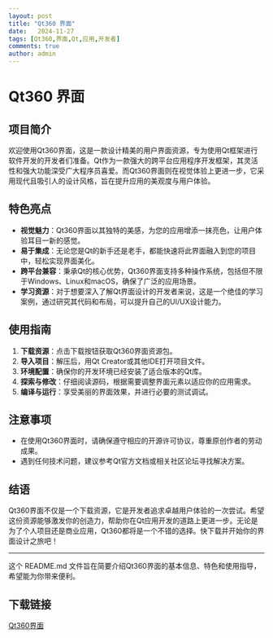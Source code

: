 ```yaml
---
layout: post
title: "Qt360 界面"
date:   2024-11-27
tags: [Qt360,界面,Qt,应用,开发者]
comments: true
author: admin
---
```

# Qt360 界面

## 项目简介

欢迎使用Qt360界面，这是一款设计精美的用户界面资源，专为使用Qt框架进行软件开发的开发者们准备。Qt作为一款强大的跨平台应用程序开发框架，其灵活性和强大功能深受广大程序员喜爱。而Qt360界面则在视觉体验上更进一步，它采用现代且吸引人的设计风格，旨在提升应用的美观度与用户体验。

## 特色亮点

- **视觉魅力**：Qt360界面以其独特的美感，为您的应用增添一抹亮色，让用户体验耳目一新的感觉。
- **易于集成**：无论您是Qt的新手还是老手，都能快速将此界面融入到您的项目中，轻松实现界面美化。
- **跨平台兼容**：秉承Qt的核心优势，Qt360界面支持多种操作系统，包括但不限于Windows、Linux和macOS，确保了广泛的应用场景。
- **学习资源**：对于想要深入了解Qt界面设计的开发者来说，这是一个绝佳的学习案例，通过研究其代码和布局，可以提升自己的UI/UX设计能力。

## 使用指南

1. **下载资源**：点击下载按钮获取Qt360界面资源包。
2. **导入项目**：解压后，用Qt Creator或其他IDE打开项目文件。
3. **环境配置**：确保你的开发环境已经安装了适合版本的Qt库。
4. **探索与修改**：仔细阅读源码，根据需要调整界面元素以适应你的应用需求。
5. **编译与运行**：享受美丽的界面效果，并进行必要的测试调试。

## 注意事项

- 在使用Qt360界面时，请确保遵守相应的开源许可协议，尊重原创作者的劳动成果。
- 遇到任何技术问题，建议参考Qt官方文档或相关社区论坛寻找解决方案。

## 结语

Qt360界面不仅是一个下载资源，它是开发者追求卓越用户体验的一次尝试。希望这份资源能够激发你的创造力，帮助你在Qt应用开发的道路上更进一步。无论是为了个人项目还是商业应用，Qt360都将是一个不错的选择。快下载并开始你的界面设计之旅吧！

---

这个 README.md 文件旨在简要介绍Qt360界面的基本信息、特色和使用指导，希望能为你带来便利。

## 下载链接

[Qt360界面](https://pan.quark.cn/s/a67c4f8a574f)